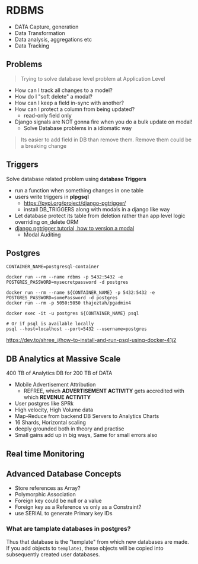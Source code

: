 # RDBMS

- DATA Capture, generation
- Data Transformation
- Data analysis, aggregations etc
- Data Tracking

## Problems

> Trying to solve database level problem at Application Level

- How can I track all changes to a model?
- How do I "soft delete" a modal?
- How can I keep a field in-sync with another?
- How can I protect a column from being updated?
  - read-only field only
- Django signals are NOT gonna fire when you do a bulk update on modal!
  - Solve Database problems in a idiomatic way

> Its easier to add field in DB than remove them. Remove them could be a breaking change

## Triggers

Solve database related problem using **database Triggers**

- run a function when something changes in one table
- users write triggers in **plpgsql**
  - https://pypi.org/project/django-pgtrigger/
  - install DB_TRIGGERS along with modals in a django like way
- Let database protect its table from deletion rather than app level logic overriding on_delete ORM
- [django pgtrigger tutorial, how to version a modal](https://wesleykendall.github.io/django-pgtrigger-tutorial/#versioning-a-model)
  - Modal Auditing

## Postgres

```
CONTAINER_NAME=postgresql-container

docker run --rm --name rdbms -p 5432:5432 -e POSTGRES_PASSWORD=mysecretpassword -d postgres

docker run --rm --name ${CONTAINER_NAME} -p 5432:5432 -e POSTGRES_PASSWORD=somePassword -d postgres
docker run --rm -p 5050:5050 thajeztah/pgadmin4

docker exec -it -u postgres ${CONTAINER_NAME} psql

# Or if psql is available locally
psql --host=localhost --port=5432 --username=postgres
```

https://dev.to/shree_j/how-to-install-and-run-psql-using-docker-41j2

## DB Analytics at Massive Scale

400 TB of Analytics DB for 200 TB of DATA

- Mobile Advertisement Attribution
  - REFREE, which **ADVERTISEMENT ACTIVITY** gets accredited with which **REVENUE ACTIVITY**
- User postgres like SPRk
- High velocity, High Volume data
- Map-Reduce from backend DB Servers to Analytics Charts
- 16 Shards, Horizontal scaling
- deeply grounded both in theory and practise
- Small gains add up in big ways, Same for small errors also

## Real time Monitoring

## Advanced Database Concepts

- Store references as Array?
- Polymorphic Association
- Foreign key could be null or a value
- Foreign key as a Reference vs only as a Constraint?
- use SERIAL to generate Primary key IDs

### What are tamplate databases in postgres?

Thus that database is the "template" from which new databases are made.
If you add objects to `template1`, these objects will be copied into subsequently
created user databases.
